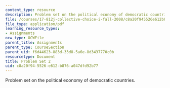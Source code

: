 ```yaml
---
content_type: resource
description: Problem set on the political economy of democratic countries.
file: /courses/17-812j-collective-choice-i-fall-2008/c8a20f945526e612b876a047dfd92b77_pset2.pdf
file_type: application/pdf
learning_resource_types:
- Assignments
ocw_type: OCWFile
parent_title: Assignments
parent_type: CourseSection
parent_uid: f6d44623-883d-33d8-5a6e-8d3437770c0b
resourcetype: Document
title: Problem Set 2
uid: c8a20f94-5526-e612-b876-a047dfd92b77
---
```

Problem set on the political economy of democratic countries.

